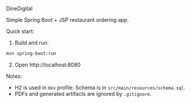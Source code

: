 DineDigital

Simple Spring Boot + JSP restaurant ordering app.

Quick start:

1. Build and run:

```bash
mvn spring-boot:run
```

2. Open http://localhost:8080

Notes:
- H2 is used in `dev` profile. Schema is in `src/main/resources/schema.sql`.
- PDFs and generated artifacts are ignored by `.gitignore`.
